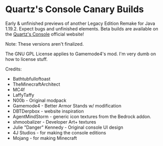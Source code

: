 # Quartz's Console Canary Builds
Early & unfinished previews of another Legacy Edition Remake for Java 1.19.2. Expect bugs and unfinished elements.
Beta builds are available on the [Quartz's Console](https://quartzsconsole.novassite.net) official website!

Note: These versions aren't finalized.

The GNU GPL License applies to Gamemode4's mod. I'm very dumb on how to license stuff.

Credits:
- Bathtubfulloftoast
- TheMinecraftArchitect
- MC4f
- LaffyTaffy
- N00b - Original modpack
- Gamemode4 - Better Armor Stands w/ modification
- DBTDerpbox - website inspiration
- AgentMindStorm - generic icon textures from the Bedrock addon.
- shmoobalizer - Developer Art+ textures
- Julie "Danger" Kennedy - Original console UI design
- 4J Studios - for making the console editions
- Mojang - for making Minecraft
